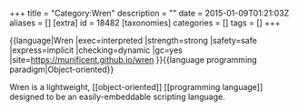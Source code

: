 +++
title = "Category:Wren"
description = ""
date = 2015-01-09T01:21:03Z
aliases = []
[extra]
id = 18482
[taxonomies]
categories = []
tags = []
+++

{{language|Wren
|exec=interpreted
|strength=strong
|safety=safe
|express=implicit
|checking=dynamic
|gc=yes
|site=https://munificent.github.io/wren
}}{{language programming paradigm|Object-oriented}}

Wren is a lightweight, [[object-oriented]] [[programming language]] designed to be an easily-embeddable scripting language.
